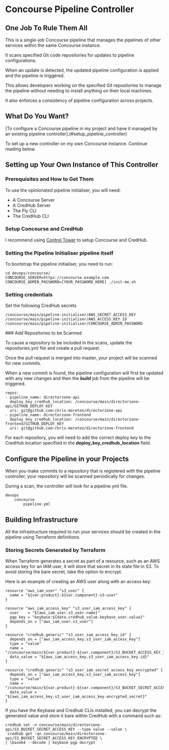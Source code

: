 # Concourse Pipeline Controller

## One Job To Rule Them All

This is a single-job Concourse pipeline that manages the pipelines of other services within the same Concourse instance.

It scans specified Git code repositories for updates to pipeline configurations. 

When an update is detected, the updated pipeline configuration is applied and the pipeline is triggered.

This allows developers working on the specified Git repositories to manage the pipeline without needing to install anything on their local machines.

It also enforces a consistency of pipeline configuration across projects.

## What Do You Want?

[To configure a Concourse pipeline in my project and have it managed by an existing pipeline controller].(#setup_pipeline_controller)

To set up a new controller on my own Concourse instance. Continue reading below.

## Setting up Your Own Instance of This Controller

### Prerequisites and How to Get Them

To use the opinionated pipeline initialiser, you will need:

* A Concourse Server
* A CredHub Server
* The Fly CLI
* The CredHub CLI

### Setup Concourse and CredHub

I recommend using [Control Tower](https://github.com/EngineerBetter/control-tower) to setup Concourse and CredHub.

### Setting the Pipeline Initialiser pipeline itself

To bootstrap the pipeline initialiser, you need to run:

    cd devops/concourse/
    CONCOURSE_SERVER=https://concourse.example.com CONCOURSE_ADMIN_PASSWORD=[YOUR_PASSWORD_HERE] ./init-me.sh
  
### Setting credentials

Set the following CredHub secrets

    /concourse/main/pipeline-initialiser/AWS_SECRET_ACCESS_KEY
    /concourse/main/pipeline-initialiser/AWS_ACCESS_KEY_ID
    /concourse/main/pipeline-initialiser/CONCOURSE_ADMIN_PASSWORD
    
<a name="setup_pipeline_controller"/>
### Add Repositories to be Scanned

To cause a repository to be included in the scans, update the repositories.yml file and create a pull request.

Once the pull request is merged into master, your project will be scanned for new commits. 

When a new commit is found, the pipeline configuration will first be updated with any new changes and then the ***build*** job from the pipeline will be triggered.

    repos:
    - pipeline_name: directorzone-api
      deploy_key_credhub_location: /concourse/main/directorzone-api/GITHUB_DEPLOY_KEY
      uri: git@github.com:chris-moreton/directorzone-api
    - pipeline_name: directorzone-frontend
      deploy_key_credhub_location: /concourse/main/directorzone-frontend/GITHUB_DEPLOY_KEY
      uri: git@github.com:chris-moreton/directorzone-frontend
      
For each repository, you will need to add the correct deploy key to the CredHub location specified in the **deploy_key_credhub_location** field.
      
## Configure the Pipeline in your Projects

When you make commits to a repository that is registered with the pipeline controller, your repository will be scanned periodically for changes.

During a scan, the controller will look for a pipeline.yml file.

    devops
        concourse
            pipeline.yml

## Building Infrastructure

All the infrastructure required to run your services should be created in the pipeline using Terraform definitions.

### Storing Secrets Generated by Terraform

When Terraform generates a secret as part of a resource, such as an AWS access key for an IAM user, it will store that secret in its
state file in S3. To avoid storing the bare secret, take the option to encrypt.

Here is an example of creating an AWS user along with an access key:

    resource "aws_iam_user" "s3_user" {
      name = "${var.product}-${var.component}-s3-user"
    }
    
    resource "aws_iam_access_key" "s3_user_iam_access_key" {
      user    = "${aws_iam_user.s3_user.name}"
      pgp_key = "keybase:${data.credhub_value.keybase_user.value}"
      depends_on = ["aws_iam_user.s3_user"]
    }
    
    resource "credhub_generic" "s3_user_iam_access_key_id" {
      depends_on = ["aws_iam_access_key.s3_user_iam_access_key"]
      type = "value"
      name = "/concourse/main/${var.product}-${var.component}/S3_BUCKET_ACCESS_KEY_ID"
      data_value = "${aws_iam_access_key.s3_user_iam_access_key.id}"
    }
    
    resource "credhub_generic" "s3_user_iam_secret_access_key_encrypted" {
      depends_on = ["aws_iam_access_key.s3_user_iam_access_key"]
      type = "value"
      name = "/concourse/main/${var.product}-${var.component}/S3_BUCKET_SECRET_ACCESS_KEY_ENCRYPTED"
      data_value = "${aws_iam_access_key.s3_user_iam_access_key.encrypted_secret}"
    }

If you have the Keybase and Credhub CLIs installed, you can decrypt the generated value and store it bare within CredHub with a command
such as:

    credhub set -n concourse/main/directorzone-api/S3_BUCKET_SECRET_ACCESS_KEY --type value --value \
    `credhub get -qn concourse/main/directorzone-api/S3_BUCKET_SECRET_ACCESS_KEY_ENCRYPTED \
    | \base64 --decode | keybase pgp decrypt`    
